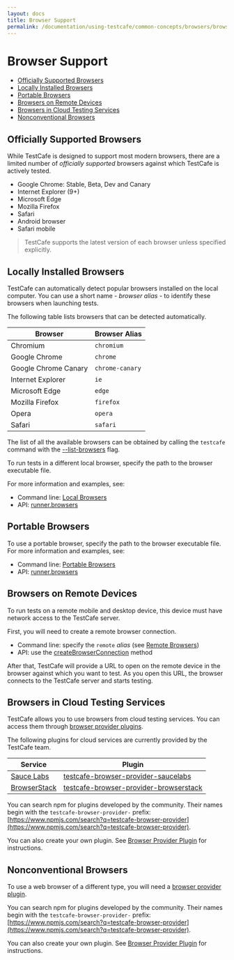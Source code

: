 ```yaml
---
layout: docs
title: Browser Support
permalink: /documentation/using-testcafe/common-concepts/browsers/browser-support.html
---
```

# Browser Support

* [Officially Supported Browsers](#officially-supported-browsers)
* [Locally Installed Browsers](#locally-installed-browsers)
* [Portable Browsers](#portable-browsers)
* [Browsers on Remote Devices](#browsers-on-remote-devices)
* [Browsers in Cloud Testing Services](#browsers-in-cloud-testing-services)
* [Nonconventional Browsers](#nonconventional-browsers)

## Officially Supported Browsers

While TestCafe is designed to support most modern browsers, there are a limited number
of *officially supported* browsers against which TestCafe is actively tested.

* Google Chrome: Stable, Beta, Dev and Canary
* Internet Explorer (9+)
* Microsoft Edge
* Mozilla Firefox
* Safari
* Android browser
* Safari mobile

> TestCafe supports the latest version of each browser unless specified explicitly.

## Locally Installed Browsers

TestCafe can automatically detect popular browsers installed on the local computer.
You can use a short name - *browser alias* - to identify these browsers when launching tests.

The following table lists browsers that can be detected automatically.

Browser              | Browser Alias
---------------------| -------------------
Chromium             | `chromium`
Google Chrome        | `chrome`
Google Chrome Canary | `chrome-canary`
Internet Explorer    | `ie`
Microsoft Edge       | `edge`
Mozilla Firefox      | `firefox`
Opera                | `opera`
Safari               | `safari`

The list of all the available browsers can be obtained by calling the `testcafe` command
with the [--list-browsers](../../command-line-interface.md#-b---list-browsers) flag.

To run tests in a different local browser, specify the path to the browser executable file.

For more information and examples, see:

* Command line: [Local Browsers](../../command-line-interface.md#local-browsers)
* API: [runner.browsers](../../programming-interface/runner.md#browsers)

## Portable Browsers

To use a portable browser, specify the path to the browser executable file. For more information and examples, see:

* Command line: [Portable Browsers](../../command-line-interface.md#portable-browsers)
* API: [runner.browsers](../../programming-interface/runner.md#browsers)

## Browsers on Remote Devices

To run tests on a remote mobile and desktop device, this device must have network access to the TestCafe server.

First, you will need to create a remote browser connection.

* Command line: specify the `remote` *alias* (see [Remote Browsers](../../command-line-interface.md#remote-browsers))
* API: use the [createBrowserConnection](../../programming-interface/testcafe.md#createbrowserconnection) method

After that, TestCafe will provide a URL to open on the remote device in the browser against which you want to test.
As you open this URL, the browser connects to the TestCafe server and starts testing.

## Browsers in Cloud Testing Services

TestCafe allows you to use browsers from cloud testing services. You can access them through [browser provider plugins](../../../extending-testcafe/browser-provider-plugin/).

The following plugins for cloud services are currently provided by the TestCafe team.

Service                              | Plugin
------------------------------------ | -------------------
[Sauce Labs](https://saucelabs.com/)          | [testcafe-browser-provider-saucelabs](https://www.npmjs.com/package/testcafe-browser-provider-saucelabs)
[BrowserStack](https://www.browserstack.com/) | [testcafe-browser-provider-browserstack](https://www.npmjs.com/package/testcafe-browser-provider-browserstack)

You can search npm for plugins developed by the community. Their names begin with the `testcafe-browser-provider-` prefix: [https://www.npmjs.com/search?q=testcafe-browser-provider](https://www.npmjs.com/search?q=testcafe-browser-provider).

You can also create your own plugin. See [Browser Provider Plugin](../../../extending-testcafe/browser-provider-plugin/README.md) for instructions.

## Nonconventional Browsers

To use a web browser of a different type, you will need a [browser provider plugin](../../../extending-testcafe/browser-provider-plugin/README.md).

You can search npm for plugins developed by the community. Their names begin with the `testcafe-browser-provider-` prefix: [https://www.npmjs.com/search?q=testcafe-browser-provider](https://www.npmjs.com/search?q=testcafe-browser-provider).

You can also create your own plugin. See [Browser Provider Plugin](../../../extending-testcafe/browser-provider-plugin/README.md) for instructions.
